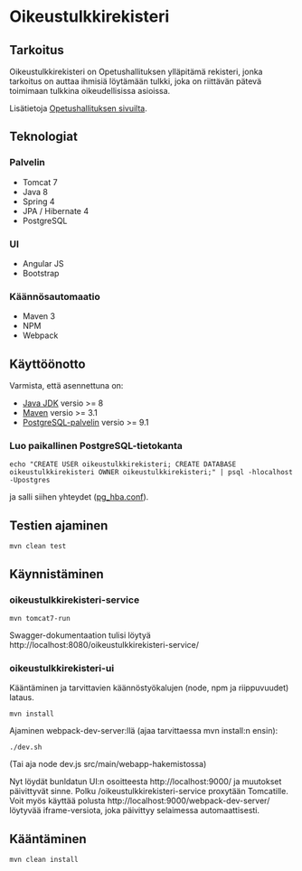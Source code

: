 # Oikeustulkkirekisteri

## Tarkoitus

Oikeustulkkirekisteri on Opetushallituksen ylläpitämä rekisteri, jonka tarkoitus on auttaa ihmisiä löytämään tulkki, 
joka on riittävän pätevä toimimaan tulkkina oikeudellisissa asioissa.

Lisätietoja [Opetushallituksen sivuilta](http://oph.fi/koulutus_ja_tutkinnot/oikeustulkkirekisteri).

## Teknologiat

### Palvelin
* Tomcat 7
* Java 8
* Spring 4
* JPA / Hibernate 4
* PostgreSQL

### UI
* Angular JS
* Bootstrap

### Käännösautomaatio
* Maven 3
* NPM
* Webpack

## Käyttöönotto

Varmista, että asennettuna on:

* [Java JDK](http://www.oracle.com/technetwork/java/javase/downloads/index.html) versio >= 8
* [Maven](https://maven.apache.org/download.cgi) versio >= 3.1
* [PostgreSQL-palvelin](https://www.postgresql.org/download/) versio >= 9.1

### Luo paikallinen PostgreSQL-tietokanta
    echo "CREATE USER oikeustulkkirekisteri; CREATE DATABASE oikeustulkkirekisteri OWNER oikeustulkkirekisteri;" | psql -hlocalhost -Upostgres

ja salli siihen yhteydet ([pg_hba.conf](https://www.postgresql.org/docs/9.1/static/auth-pg-hba-conf.html)).

## Testien ajaminen

    mvn clean test
    
## Käynnistäminen

### oikeustulkkirekisteri-service

    mvn tomcat7-run
   
Swagger-dokumentaation tulisi löytyä http://localhost:8080/oikeustulkkirekisteri-service/
   
### oikeustulkkirekisteri-ui

Kääntäminen ja tarvittavien käännöstyökalujen (node, npm ja riippuvuudet) lataus.

    mvn install 

Ajaminen webpack-dev-server:llä (ajaa tarvittaessa mvn install:n ensin):

    ./dev.sh
    
(Tai aja node dev.js src/main/webapp-hakemistossa)

Nyt löydät bunldatun UI:n osoitteesta http://localhost:9000/ ja muutokset päivittyvät sinne. Polku /oikeustulkkirekisteri-service proxytään Tomcatille.
Voit myös käyttää polusta http://localhost:9000/webpack-dev-server/ löytyvää iframe-versiota, joka päivittyy selaimessa automaattisesti.

## Kääntäminen

    mvn clean install
